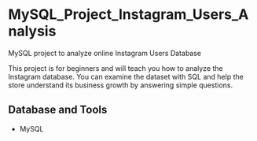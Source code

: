 # MySQL_Project_Instagram_Users_Analysis
  MySQL project to analyze online Instagram Users Database

This project is for beginners and will teach you how to analyze the Instagram database. You can examine the dataset with SQL and help the store understand its business growth by answering simple questions.


## Database and Tools
* MySQL

